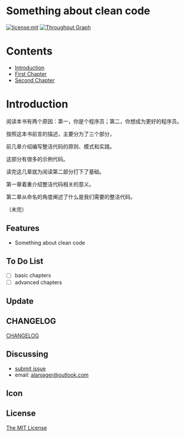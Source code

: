 # Something about clean code

[![license:mit](https://img.shields.io/badge/license-mit-blue.svg)](https://opensource.org/licenses/MIT)
[![Throughput Graph](https://graphs.waffle.io/provocatively/clean-code/throughput.svg)](https://waffle.io/provocatively/clean-code/metrics/throughput)


# Contents

* [Introduction](README.md)
* [First Chapter](first-chapter.md)
* [Second Chapter](second-chapter.md)

# Introduction

阅读本书有两个原因：第一，你是个程序员；第二，你想成为更好的程序员。

按照这本书前言的描述，主要分为了三个部分，

前几章介绍编写整洁代码的原则、模式和实践。

这部分有很多的示例代码。

读完这几章就为阅读第二部分打下了基础。

第一章着重介绍整洁代码相关的意义。

第二章从命名的角度阐述了什么是我们需要的整洁代码。

（未完）

Features
--------
* Something about clean code

To Do List
----------
- [ ] basic chapters
- [ ] advanced chapters

Update
-----------------

## CHANGELOG
[CHANGELOG](https://github.com/provocatively/clean-code/releases)


Discussing
----------
- [submit issue](https://github.com/provocatively/clean-code/issues)
- email: alanjager@outlook.com

Icon
----

## License
[The MIT License](https://github.com/provocatively/clean-code/blob/master/LICENSE)


